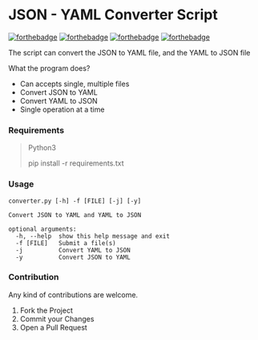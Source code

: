 # JSON - YAML Converter Script
[![forthebadge](https://forthebadge.com/images/badges/built-with-grammas-recipe.svg)](https://forthebadge.com)
[![forthebadge](https://forthebadge.com/images/badges/built-with-love.svg)](https://forthebadge.com)
[![forthebadge](https://forthebadge.com/images/badges/made-with-python.svg)](https://forthebadge.com)
[![forthebadge](https://forthebadge.com/images/badges/powered-by-water.svg)](https://forthebadge.com)

The script can convert the JSON to YAML file, and the YAML to JSON file 

What the program does?
- Can accepts single, multiple files
- Convert JSON to YAML
- Convert YAML to JSON
- Single operation at a time

### Requirements
> Python3
> 
> pip install -r requirements.txt

### Usage
```
converter.py [-h] -f [FILE] [-j] [-y]

Convert JSON to YAML and YAML to JSON

optional arguments:
  -h, --help  show this help message and exit
  -f [FILE]   Submit a file(s)
  -j          Convert YAML to JSON
  -y          Convert JSON to YAML
```

### Contribution
Any kind of contributions are welcome.

1. Fork the Project
2. Commit your Changes
3. Open a Pull Request